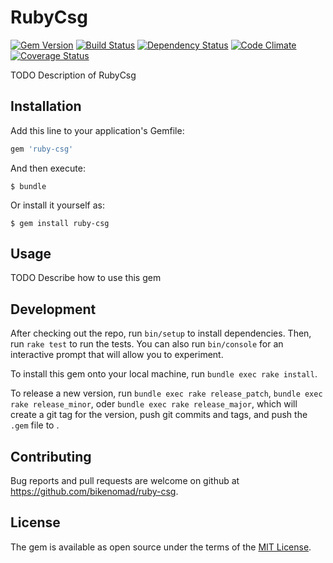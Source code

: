 # RubyCsg

[![Gem Version](http://img.shields.io/gem/v/ruby-csg.svg)][gem]
[![Build Status](http://img.shields.io/travis/igorj/ruby-csg.svg)][travis]
[![Dependency Status](http://img.shields.io/gemnasium/bikenomad/ruby-csg.svg)][gemnasium]
[![Code Climate](http://img.shields.io/codeclimate/github/bikenomad/ruby-csg.svg)][codeclimate]
[![Coverage Status](http://img.shields.io/coveralls/bikenomad/ruby-csg.svg)][coveralls]

[gem]: https://rubygems.org/gems/ruby-csg
[travis]: http://travis-ci.org/bikenomad/ruby-csg
[gemnasium]: https://gemnasium.com/bikenomad/ruby-csg
[codeclimate]: https://codeclimate.com/github/bikenomad/ruby-csg
[coveralls]: https://coveralls.io/r/bikenomad/ruby-csg


TODO Description of RubyCsg

## Installation

Add this line to your application's Gemfile:

```ruby
gem 'ruby-csg'
```

And then execute:

    $ bundle

Or install it yourself as:

    $ gem install ruby-csg

## Usage

TODO Describe how to use this gem

## Development

After checking out the repo, run `bin/setup` to install dependencies. Then, run `rake test` to run the tests. You can also run `bin/console` for an interactive prompt that will allow you to experiment.

To install this gem onto your local machine, run `bundle exec rake install`. 

To release a new version, run `bundle exec rake release_patch`, `bundle exec rake release_minor`, oder `bundle exec rake release_major`, which will create a git tag for the version, push git commits and tags, and push the `.gem` file to .

## Contributing

Bug reports and pull requests are welcome on github at https://github.com/bikenomad/ruby-csg.

## License

The gem is available as open source under the terms of the [MIT License](http://opensource.org/licenses/MIT).
